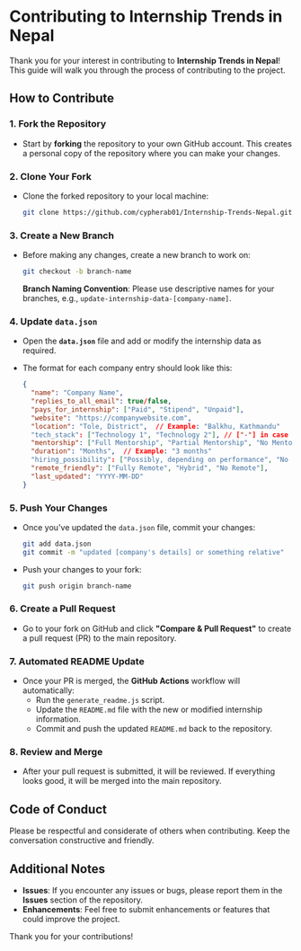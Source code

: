 # Contributing to Internship Trends in Nepal

Thank you for your interest in contributing to **Internship Trends in Nepal**! This guide will walk you through the process of contributing to the project.

## How to Contribute

### 1. Fork the Repository

- Start by **forking** the repository to your own GitHub account. This creates a personal copy of the repository where you can make your changes.

### 2. Clone Your Fork

- Clone the forked repository to your local machine:

  ```bash
  git clone https://github.com/cypherab01/Internship-Trends-Nepal.git
  ```

### 3. Create a New Branch

- Before making any changes, create a new branch to work on:

  ```bash
  git checkout -b branch-name
  ```

  **Branch Naming Convention**: Please use descriptive names for your branches, e.g., `update-internship-data-[company-name]`.

### 4. Update `data.json`

- Open the **`data.json`** file and add or modify the internship data as required.
- The format for each company entry should look like this:

  ```json
  {
    "name": "Company Name",
    "replies_to_all_email": true/false,
    "pays_for_internship": ["Paid", "Stipend", "Unpaid"],
    "website": "https://companywebsite.com",
    "location": "Tole, District",  // Example: "Balkhu, Kathmandu"
    "tech_stack": ["Technology 1", "Technology 2"], // ["-"] in case you don't know
    "mentorship": ["Full Mentorship", "Partial Mentorship", "No Mentorship"],
    "duration": "Months",  // Example: "3 months"
    "hiring_possibility": ["Possibly, depending on performance", "No hiring possibility", "Hired often"],
    "remote_friendly": ["Fully Remote", "Hybrid", "No Remote"],
    "last_updated": "YYYY-MM-DD"
  }
  ```

### 5. Push Your Changes

- Once you've updated the `data.json` file, commit your changes:

  ```bash
  git add data.json
  git commit -m "updated [company's details] or something relative"
  ```

- Push your changes to your fork:

  ```bash
  git push origin branch-name
  ```

### 6. Create a Pull Request

- Go to your fork on GitHub and click **"Compare & Pull Request"** to create a pull request (PR) to the main repository.

### 7. Automated README Update

- Once your PR is merged, the **GitHub Actions** workflow will automatically:
  - Run the `generate_readme.js` script.
  - Update the `README.md` file with the new or modified internship information.
  - Commit and push the updated `README.md` back to the repository.

### 8. Review and Merge

- After your pull request is submitted, it will be reviewed. If everything looks good, it will be merged into the main repository.

## Code of Conduct

Please be respectful and considerate of others when contributing. Keep the conversation constructive and friendly.

## Additional Notes

- **Issues**: If you encounter any issues or bugs, please report them in the **Issues** section of the repository.
- **Enhancements**: Feel free to submit enhancements or features that could improve the project.

Thank you for your contributions!
